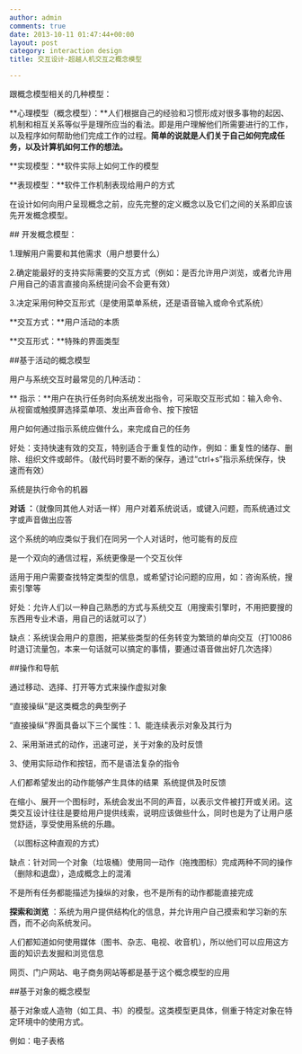 ```yaml
---
author: admin
comments: true
date: 2013-10-11 01:47:44+00:00
layout: post
category: interaction design
title: 交互设计-超越人机交互之概念模型

---
```


跟概念模型相关的几种模型：

**心理模型（概念模型）：**人们根据自己的经验和习惯形成对很多事物的起因、机制和相互关系等似乎是理所应当的看法。即是用户理解他们所需要进行的工作，以及程序如何帮助他们完成工作的过程。**简单的说就是人们关于自己如何完成任务，以及计算机如何工作的想法。**

**实现模型：**软件实际上如何工作的模型

**表现模型：**软件工作机制表现给用户的方式



在设计如何向用户呈现概念之前，应先完整的定义概念以及它们之间的关系即应该先开发概念模型。

## 开发概念模型：

1.理解用户需要和其他需求（用户想要什么）

2.确定能最好的支持实际需要的交互方式（例如：是否允许用户浏览，或者允许用户用自己的语言直接向系统提问会不会更有效）

 3.决定采用何种交互形式（是使用菜单系统，还是语音输入或命令式系统）

**交互方式：**用户活动的本质

**交互形式：**特殊的界面类型





##基于活动的概念模型

用户与系统交互时最常见的几种活动：

** 指示：**用户在执行任务时向系统发出指令，可采取交互形式如：输入命令、从视窗或触摸屏选择菜单项、发出声音命令、按下按钮

用户如何通过指示系统应做什么，来完成自己的任务

好处：支持快速有效的交互，特别适合于重复性的动作，例如：重复性的储存、删除、组织文件或邮件。（敲代码时要不断的保存，通过“ctrl+s”指示系统保存，快速而有效）

系统是执行命令的机器



**对话 ：**（就像同其他人对话一样）用户对着系统说话，或键入问题，而系统通过文字或声音做出应答

这个系统的响应类似于我们在同另一个人对话时，他可能有的反应

是一个双向的通信过程，系统更像是一个交互伙伴

适用于用户需要查找特定类型的信息，或希望讨论问题的应用，如：咨询系统，搜索引擎等

好处：允许人们以一种自己熟悉的方式与系统交互（用搜索引擎时，不用把要搜的东西用专业术语，用自己的话就可以了）

缺点：系统误会用户的意图，把某些类型的任务转变为繁琐的单向交互（打10086时退订流量包，本来一句话就可以搞定的事情，要通过语音做出好几次选择）





##操作和导航 

通过移动、选择、打开等方式来操作虚拟对象

“直接操纵”是这类概念的典型例子

“直接操纵”界面具备以下三个属性：1、能连续表示对象及其行为

2、采用渐进式的动作，迅速可逆，关于对象的及时反馈

3、使用实际动作和按钮，而不是语法复杂的指令

人们都希望发出的动作能够产生具体的结果  系统提供及时反馈

在缩小、展开一个图标时，系统会发出不同的声音，以表示文件被打开或关闭。这类交互设计往往是要给用户提供线索，说明应该做些什么，同时也是为了让用户感觉舒适，享受使用系统的乐趣。

（以图标这种直观的方式）

缺点：针对同一个对象（垃圾桶）使用同一动作（拖拽图标）完成两种不同的操作（删除和退盘），造成概念上的混淆

不是所有任务都能描述为操纵的对象，也不是所有的动作都能直接完成



**探索和浏览** ：系统为用户提供结构化的信息，并允许用户自己摸索和学习新的东西，而不必向系统发问。 

人们都知道如何使用媒体（图书、杂志、电视、收音机），所以他们可以应用这方面的知识去发掘和浏览信息

网页、门户网站、电子商务网站等都是基于这个概念模型的应用  



##基于对象的概念模型

基于对象或人造物（如工具、书）的模型。这类模型更具体，侧重于特定对象在特定环境中的使用方式。

例如：电子表格


